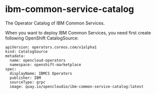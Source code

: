 # ibm-common-service-catalog

The Operator Catalog of IBM Common Services.

When you want to deploy IBM Common Services, you need first create following OpenShift CatalogSource:

```
apiVersion: operators.coreos.com/v1alpha1
kind: CatalogSource
metadata:
  name: opencloud-operators
  namespace: openshift-marketplace
spec:
  displayName: IBMCS Operators
  publisher: IBM
  sourceType: grpc
  image: quay.io/opencloudio/ibm-common-service-catalog:latest
```
